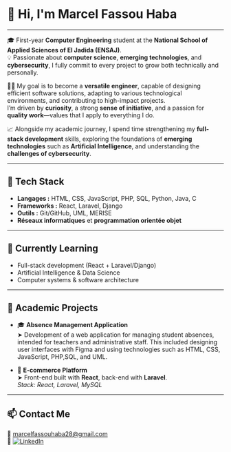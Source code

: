 # 👋 Hi, I'm Marcel Fassou Haba
---

🎓 First-year **Computer Engineering** student at the **National School of Applied Sciences of El Jadida (ENSAJ)**.  
💡 Passionate about **computer science**, **emerging technologies**, and **cybersecurity**, I fully commit to every project to grow both technically and personally.

👨‍💻 My goal is to become a **versatile engineer**, capable of designing efficient software solutions, adapting to various technological environments, and contributing to high-impact projects.  
I’m driven by **curiosity**, a strong **sense of initiative**, and a passion for **quality work**—values that I apply to everything I do.

📈 Alongside my academic journey, I spend time strengthening my **full-stack development** skills, exploring the foundations of **emerging technologies** such as **Artificial Intelligence**, and understanding the **challenges of cybersecurity**.

---

## 🔧 Tech Stack

- **Langages :** HTML, CSS, JavaScript, PHP, SQL, Python, Java, C  
- **Frameworks :** React, Laravel, Django  
- **Outils :** Git/GitHub, UML, MERISE  
- **Réseaux informatiques** et **programmation orientée objet**

---

## 📌 Currently Learning

- Full-stack development (React + Laravel/Django)
- Artificial Intelligence & Data Science
- Computer systems & software architecture

---

## 🧠 Academic Projects

- 🎓 **Absence Management Application**  
  ➤  Development of a web application for managing student absences, intended for teachers and administrative staff.
 This included designing user interfaces with Figma and using technologies such as HTML, CSS, JavaScript, PHP,SQL, and UML.

- 🛒 **E-commerce Platform**  
  ➤ Front-end built with **React**, back-end with **Laravel**.  
  *Stack: React, Laravel, MySQL*

---

## 📫 Contact Me

📧 marcelfassouhaba28@gmail.com  
🔗 [![LinkedIn](https://img.shields.io/badge/LinkedIn-blue?logo=linkedin&logoColor=white)](https://www.linkedin.com/in/marcel-fassou-haba-416313319)


